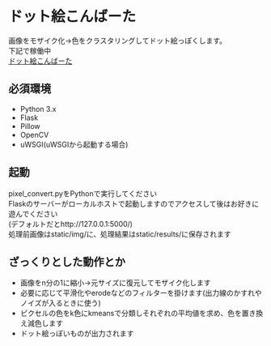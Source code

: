 # ドット絵こんばーた
画像をモザイク化→色をクラスタリングしてドット絵っぽくします。  
下記で稼働中  
[ドット絵こんばーた](https://app.monopro.org/pixel/)  

## 必須環境
- Python 3.x  
- Flask  
- Pillow  
- OpenCV  
- uWSGI(uWSGIから起動する場合)  

## 起動
pixel_convert.pyをPythonで実行してください  
Flaskのサーバーがローカルホストで起動しますのでアクセスして後はお好きに遊んでください  
(デフォルトだとhttp://127.0.0.1:5000/)  
処理前画像はstatic/img/に、処理結果はstatic/results/に保存されます  

## ざっくりとした動作とか
- 画像をn分の1に縮小→元サイズに復元してモザイク化します  
- 必要に応じて平滑化やerodeなどのフィルターを掛けます(出力線のかすれやノイズが入るときに使う)  
- ピクセルの色をk色にkmeansで分類しそれぞれの平均値を求め、色を置き換え減色します  
- ドット絵っぽいものが出力されます  
